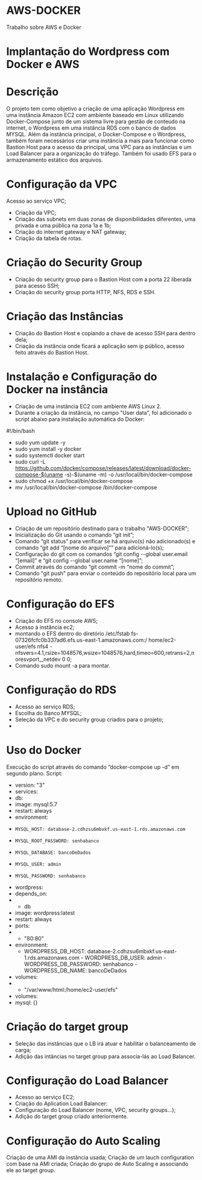 # AWS-DOCKER
Trabalho sobre AWS e Docker
# Implantação do Wordpress com Docker e AWS
# Descrição
O projeto tem como objetivo a criação de uma aplicação Wordpress em uma instância Amazon EC2 com ambiente baseado em Linux utilizando Docker-Compose junto de um sistema livre para gestão de conteudo na internet, o Wordpress em uma instância RDS com o banco de dados MYSQL. Além da instância principal, o Docker-Compose e o Wordpress, também foram necessários criar uma instância a mais para funcionar como Bastion Host para o acesso da principal, uma VPC para as instâncias e um Load Balancer para a organização do tráfego. Também foi usado EFS para o armazenamento estático dos arquivos.

# Configuração da VPC
Acesso ao serviço VPC;
- Criação da VPC;
- Criação das subnets em duas zonas de disponibilidades diferentes, uma privada e uma pública na zona 1a e 1b;
- Criação do internet gateway e NAT gateway;
- Criação da tabela de rotas.

# Criação do Security Group
- Criação do security group para o Bastion Host com a porta 22 liberada para acesso SSH;
- Criação do security group porta HTTP, NFS, RDS e SSH.

# Criação das Instâncias
- Criação do Bastion Host e copiando a chave de acesso SSH para dentro dela;
- Criação da instância onde ficará a aplicação sem ip público, acesso feito através do Bastion Host.
# Instalação e Configuração do Docker na instância
- Criação de uma instância EC2 com ambiente AWS Linux 2.
- Durante a criação da instância, no campo "User data", foi adicionado o script abaixo para instalação automática do Docker:

#!/bin/bash
- sudo yum update -y
- sudo yum install -y docker
- sudo systemctl  docker start
- sudo curl -L https://github.com/docker/compose/releases/latest/download/docker-compose-$(uname -s)-$(uname -m) -o /usr/local/bin/docker-compose
- sudo chmod +x /usr/local/bin/docker-compose
- mv /usr/local/bin/docker-compose /bin/docker-compose

# Upload no GitHub
- Criação de um repositório destinado para o trabalho "AWS-DOCKER";
- Inicialização do Git usando o comando “git init”;
- Comando “git status” para verificar se há arquivo(s) não adicionado(s) e comando “git add “[nome do arquivo]”” para adicioná-lo(s);
- Configuração do git com os comandos “git config --global user.email “[email]” e “git config --global user.name “[nome]”;
- Commit através do comando “git commit -m “nome do commit”;
- Comando "git push" para enviar o conteúdo do repositório local para um repositório remoto.

# Configuração do EFS
- Criação do EFS  no console AWS;
- Acesso à instância ec2;
- montando o EFS dentro do diretório /etc/fstab fs-07326fcfc0b337ad6.efs.us-east-1.amazonaws.com:/ home/ec2-user/efs nfs4 - nfsvers=4.1,rsize=1048576,wsize=1048576,hard,timeo=600,retrans=2,noresvport,_netdev 0 0;
- Comando sudo mount -a para montar.

# Configuração do RDS
- Acesso ao serviço RDS;
- Escolha do Banco MYSQL;
- Seleção da VPC e do security group criados para o projeto;
- 
# Uso do Docker
Execução do script através do comando “docker-compose up -d” em segundo plano.
Script:

- version: "3"
- services:
-  db:
-   image: mysql:5.7
-   restart: always
-   environment:
-     MYSQL_HOST: database-2.cdhzsu6mbxkf.us-east-1.rds.amazonaws.com
-     MYSQL_ROOT_PASSWORD: senhabanco
-     MYSQL_DATABASE: bancoDeDados
-     MYSQL_USER: admin
-     MYSQL_PASSWORD: senhabanco
 - wordpress:
  -  depends_on:
  -    - db
  -  image: wordpress:latest
  - restart: always
  -  ports:
   -   - "80:80"
   - environment:
     - WORDPRESS_DB_HOST: database-2.cdhzsu6mbxkf.us-east-1.rds.amazonaws.com
    - WORDPRESS_DB_USER: admin
    - WORDPRESS_DB_PASSWORD: senhabanco
    -  WORDPRESS_DB_NAME: bancoDeDados
   - volumes:
  -    - "/var/www/html:/home/ec2-user/efs"
- volumes:
-  mysql: {}


# Criação do target group
- Seleção das instâncias que o LB irá atuar e habilitar o balanceamento de carga;
- Adição das intâncias no target group para associa-lás ao Load Balancer.

# Configuração do Load Balancer
- Acesso ao serviço EC2;
- Criação do Aplication Load Balancer:
- Configuração do Load Balancer (nome, VPC, security groups...);
- Adição do target group criado anteriormente.


# Configuração do Auto Scaling
Criação de uma AMI da instância usada;
Criação de um lauch configuration com base na AMI criada;
Criação do grupo de Auto Scaling e associando ele ao target group.

